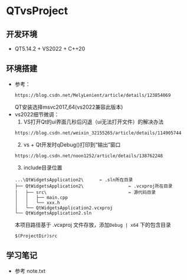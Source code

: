 <!--
 * @Description: 
 * @Version: v1.0.0
 * @Author: isidore-chen
 * @Date: 2025-04-26 12:55:00
 * @Copyright: Copyright (c) 2025 CAUC
-->

# QTvsProject

## 开发环境
- QT5.14.2 + VS2022 + C++20

## 环境搭建
- 参考：</br>
    ```
    https://blog.csdn.net/MelyLenient/article/details/123854069
    ```
  QT安装选择msvc2017_64(vs2022兼容此版本)
- vs2022细节微调：
    1. VS打开Qt的ui界面几秒后闪退（ui无法打开文件）的解决办法
    ```
    https://blog.csdn.net/weixin_32155265/article/details/114905744
    ```
    2. vs + Qt开发时qDebug()打印到“输出”窗口
    ```
    https://blog.csdn.net/noon1252/article/details/138762248
    ```
    3. include目录位置
    ```
  ...\QtWidgetsApplication2\      ← .sln所在目录
    ├── QtWidgetsApplication2\                 ← .vcxproj所在目录
    │   ├── src\                               ← 源代码目录
    │   │   ├── main.cpp
    │   │   └── xxx.h
    │   └── QtWidgetsApplication2.vcxproj
    └── QtWidgetsApplication2.sln
    ```
    本项目路径基于 .vcxproj 文件存放，添加```Debug | x64``` 下的包含目录 
    ```
    $(ProjectDir)src
    ```
## 学习笔记
- 参考  note.txt    